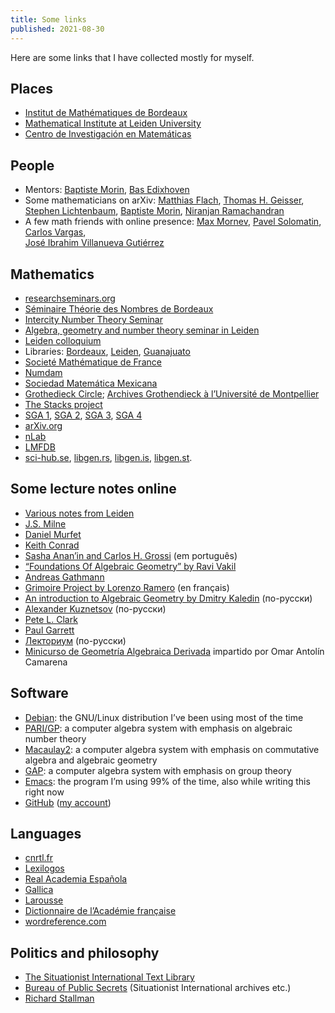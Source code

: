 ```yaml
---
title: Some links
published: 2021-08-30
---
```


Here are some links that I have collected mostly for myself.


## Places

* [Institut de Mathématiques de Bordeaux](https://www.math.u-bordeaux.fr/)
* [Mathematical Institute at Leiden University](https://www.universiteitleiden.nl/en/science/mathematics)
* [Centro de Investigación en Matemáticas](https://cimat.mx/)


## People

* Mentors:
    [Baptiste Morin](https://www.math.u-bordeaux.fr/~bmorin/),
    [Bas Edixhoven](https://www.math.leidenuniv.nl/~edix/)
* Some mathematicians on arXiv:
    [Matthias Flach](https://arxiv.org/search/?searchtype=author&amp;query=Flach%2C+M),
    [Thomas H. Geisser](https://arxiv.org/search/?searchtype=author&amp;query=Geisser%2C+T+H),
    [Stephen Lichtenbaum](https://arxiv.org/search/?searchtype=author&amp;query=Lichtenbaum%2C+S),
    [Baptiste Morin](https://arxiv.org/search/?searchtype=author&amp;query=Morin%2C+B),
    [Niranjan Ramachandran](https://arxiv.org/search/?searchtype=author&amp;query=Ramachandran%2C+N)
* A few math friends with online presence:
    [Max Mornev](https://people.math.ethz.ch/~mmornev/),
    [Pavel Solomatin](http://psolomatin.com/),
    [Carlos Vargas](https://carlos-vargas-math.github.io/),    
    [José Ibrahim Villanueva Gutiérrez](http://www.math.huji.ac.il/~jgutierrez/)


## Mathematics

* [researchseminars.org](https://researchseminars.org/)
* [Séminaire Théorie des Nombres de Bordeaux](https://www.math.u-bordeaux.fr/imb/seminaire-theorie-des-nombres)
* [Intercity Number Theory Seminar](http://pub.math.leidenuniv.nl/~brightmj/ic/current.html)
* [Algebra, geometry and number theory seminar in Leiden](http://pub.math.leidenuniv.nl/~strengtc/algseminar/)
* [Leiden colloquium](http://pub.math.leidenuniv.nl/~strengtc/colloquium/)
* Libraries:
  [Bordeaux](https://bmi.math.u-bordeaux.fr/),
  [Leiden](http://www.library.universiteitleiden.nl/),
  [Guanajuato](https://www.cimat.mx/es/biblioteca-0)
* [Societé Mathématique de France](https://smf.emath.fr/)
* [Numdam](http://www.numdam.org/)
* [Sociedad Matemática Mexicana](https://www.smm.org.mx/)
* [Grothedieck Circle](http://grothendieckcircle.org/);
  [Archives Grothendieck à l’Université de Montpellier](https://grothendieck.umontpellier.fr/)
* [The Stacks project](https://stacks.math.columbia.edu/)
* [SGA 1](https://arxiv.org/abs/math/0206203),
  [SGA 2](https://arxiv.org/abs/math/0511279),
  [SGA 3](https://webusers.imj-prg.fr/~patrick.polo/SGA3/),
  [SGA 4](http://fabrice.orgogozo.perso.math.cnrs.fr/SGA4/)
* [arXiv.org](https://arxiv.org/)
* [nLab](https://ncatlab.org/)
* [LMFDB](https://www.lmfdb.org/)
* [sci-hub.se](https://sci-hub.se/),
  [libgen.rs](http://libgen.rs/),
  [libgen.is](http://libgen.is/),
  [libgen.st](http://libgen.st/).


## Some lecture notes online

* [Various notes from Leiden](http://websites.math.leidenuniv.nl/algebra/)
* [J.S. Milne](https://www.jmilne.org/math/CourseNotes/)
* [Daniel Murfet](http://therisingsea.org/)
* [Keith Conrad](https://kconrad.math.uconn.edu/blurbs/)
* [Sasha Anan’in and Carlos H. Grossi](https://sites.icmc.usp.br/grossi/) (em português)
* [“Foundations Of Algebraic Geometry” by Ravi Vakil](http://math.stanford.edu/~vakil/216blog/)
* [Andreas Gathmann](https://www.mathematik.uni-kl.de/~gathmann/en/notes.php)
* [Grimoire Project by Lorenzo Ramero](http://math.univ-lille1.fr/~ramero/teaching.html) (en français)
* [An introduction to Algebraic Geometry by Dmitry Kaledin](http://www.mi.ras.ru/~kaledin/noc/) (по-русски)
* [Alexander Kuznetsov](http://www.mi.ras.ru/~akuznet/) (по-русски)
* [Pete  L. Clark](http://alpha.math.uga.edu/~pete/expositions2012.html)
* [Paul Garrett](https://www-users.math.umn.edu/~garrett/)
* [Лекториум](https://www.lektorium.tv/) (по-русски)
* [Minicurso de Geometría Algebraica Derivada](https://www.matem.unam.mx/~omar/geoalgder.html)
  impartido por Omar Antolín Camarena


## Software

* [Debian](http://debian.org/):
  the GNU/Linux distribution I’ve been using most of the time
* [PARI/GP](http://pari.math.u-bordeaux.fr/):
  a computer algebra system with emphasis on algebraic number theory
* [Macaulay2](https://faculty.math.illinois.edu/Macaulay2/):
  a computer algebra system with emphasis on commutative algebra and algebraic
  geometry
* [GAP](https://www.gap-system.org/):
  a computer algebra system with emphasis on group theory
* [Emacs](https://www.gnu.org/software/emacs/):
  the program I’m using 99% of the time, also while writing this right now
* [GitHub](https://github.com/)
  ([my account](https://github.com/alexey-beshenov/))


## Languages

* [cnrtl.fr](https://www.cnrtl.fr/)
* [Lexilogos](https://www.lexilogos.com/)
* [Real Academia Española](https://www.rae.es/)
* [Gallica](https://gallica.bnf.fr/)
* [Larousse](https://www.larousse.fr/)
* [Dictionnaire de l’Académie française](https://www.dictionnaire-academie.fr/)
* [wordreference.com](https://www.wordreference.com/)


## Politics and philosophy

* [The Situationist International Text Library](http://library.nothingness.org/articles/SI/)
* [Bureau of Public Secrets](http://bopsecrets.org/) (Situationist International archives etc.)
* [Richard Stallman](https://stallman.org/)
